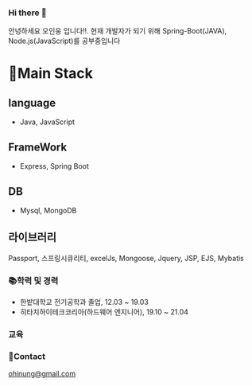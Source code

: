 ### Hi there 👋
안녕하세요 오인웅 입니다!!. 
현재 개발자가 되기 위해 Spring-Boot(JAVA), Node.js(JavaScript)를 공부중입니다

# 🎇Main Stack
## language
- Java, JavaScript
## FrameWork
- Express, Spring Boot
## DB
- Mysql, MongoDB
## 라이브러리
Passport, 스프링시큐리티, excelJs, Mongoose, Jquery, JSP, EJS, Mybatis

### 📚학력 및 경력
- 한밭대학교 전기공학과 졸업, 12.03 ~ 19.03
- 히타치하이테크코리아(하드웨어 엔지니어), 19.10 ~ 21.04

### 교육
### 📧Contact
ohinung@gmail.com

